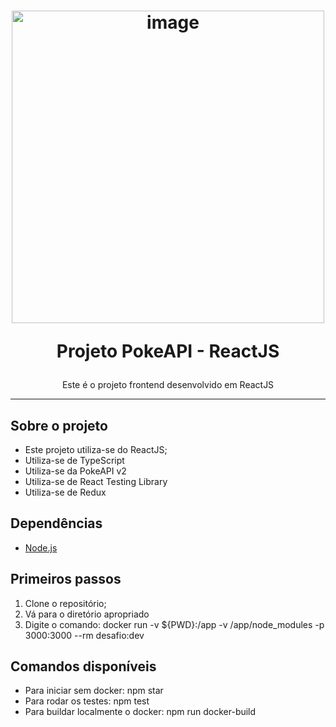 <h1 align="center">
<img width="500" src="https://logos-download.com/wp-content/uploads/2016/09/React_logo_wordmark.png" alt="image" />
  
Projeto PokeAPI - ReactJS
</h1>

<p align="center">Este é o projeto frontend desenvolvido em ReactJS</p>

<hr>

## Sobre o projeto

- Este projeto utiliza-se do ReactJS;
- Utiliza-se de TypeScript
- Utiliza-se da PokeAPI v2
- Utiliza-se de React Testing Library
- Utiliza-se de Redux

## Dependências

- [Node.js](https://nodejs.org/en/)

## Primeiros passos

1. Clone o repositório;
2. Vá para o diretório apropriado<br />
3. Digite o comando: docker run -v ${PWD}:/app -v /app/node_modules -p 3000:3000 --rm desafio:dev

## Comandos disponíveis

- Para iniciar sem docker: npm star
- Para rodar os testes: npm test
- Para buildar localmente o docker: npm run docker-build
